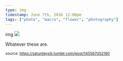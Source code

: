 ```yaml
---
type: img
timestamp: June 7th, 2016 12:00pm
tags: ["photo", "macro", "flower", "photography"]
---
```

img
<img src="https://saturdayxiii.github.io/media/145567052190.jpg"/>
                                                                                          
Whatever these are.
 
                                    
                
                
                
                
                                
<small>source: https://saturdayxiii.tumblr.com/post/145567052190</small>